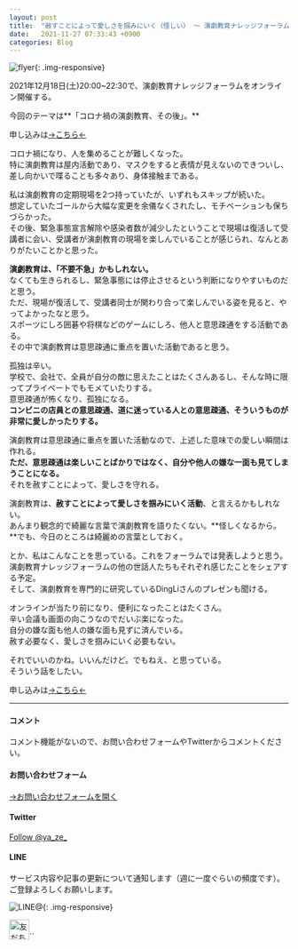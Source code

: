 ```yaml
---
layout: post
title:  "赦すことによって愛しさを掴みにいく（怪しい） ～ 演劇教育ナレッジフォーラム2ndシーズン ～"
date:   2021-11-27 07:33:43 +0900
categories: Blog
---
```








![flyer]({{site.baseurl}}/img/20211127_01.jpeg){: .img-responsive}





2021年12月18日(土)20:00~22:30で、演劇教育ナレッジフォーラムをオンライン開催する。

今回のテーマは**「コロナ禍の演劇教育、その後」。**

申し込みは[→こちら←](https://knowledge-forum2021-vol3.peatix.com/)



コロナ禍になり、人を集めることが難しくなった。  
特に演劇教育は屋内活動であり、マスクをすると表情が見えないのできついし、差し向かいで喋ることも多々あり、身体接触まである。

私は演劇教育の定期現場を2つ持っていたが、いずれもスキップが続いた。  
想定していたゴールから大幅な変更を余儀なくされたし、モチベーションも保ちづらかった。  
その後、緊急事態宣言解除や感染者数が減少したということで現場は復活して受講者に会い、受講者が演劇教育の現場を楽しんでいることが感じられ、なんとありがたいことかと思った。

**演劇教育は、「不要不急」かもしれない。**  
なくても生きられるし、緊急事態には停止させるという判断になりやすいものだと思う。  
ただ、現場が復活して、受講者同士が関わり合って楽しんでいる姿を見ると、やってよかったなと思う。  
スポーツにしろ囲碁や将棋などのゲームにしろ、他人と意思疎通をする活動である。  
その中で演劇教育は意思疎通に重点を置いた活動であると思う。

孤独は辛い。  
学校で、会社で、全員が自分の敵に思えたことはたくさんあるし、そんな時に限ってプライベートでもモメていたりする。  
意思疎通が怖くなり、孤独になる。  
**コンビニの店員との意思疎通、道に迷っている人との意思疎通、そういうものが非常に愛しかったりする。**  

演劇教育は意思疎通に重点を置いた活動なので、上述した意味での愛しい瞬間は作れる。  
**ただ、意思疎通は楽しいことばかりではなく、自分や他人の嫌な一面も見てしまうことになる。**  
それを赦すことによって、愛しさを守れる。  

演劇教育は、**赦すことによって愛しさを掴みにいく活動**、と言えるかもしれない。  
あんまり観念的で綺麗な言葉で演劇教育を語りたくない。**怪しくなるから。**でも、今日のところは綺麗めの言葉としておく。


とか、私はこんなことを思っている。これをフォーラムでは発表しようと思う。  
演劇教育ナレッジフォーラムの他の世話人たちもそれぞれ感じたことをシェアする予定。  
そして、演劇教育を専門的に研究しているDingLiさんのプレゼンも聞ける。

オンラインが当たり前になり、便利になったことはたくさん。  
辛い会議も画面の向こうなのでだいぶ楽になった。  
自分の嫌な面も他人の嫌な面も見ずに済んでいる。  
赦す必要なく、愛しさを掴みにいく必要もない。

それでいいのかね。いいんだけど。でもねえ、と思っている。  
そういう話をしたい。

申し込みは[→こちら←](https://knowledge-forum2021-vol3.peatix.com/)



---
#### コメント
コメント機能がないので、お問い合わせフォームやTwitterからコメントください。

#### お問い合わせフォーム
[→お問い合わせフォームを開く]({{site.baseurl}}/docs/contact/)

#### Twitter

<a href="https://twitter.com/ya_ze_?ref_src=twsrc%5Etfw" class="twitter-follow-button" data-show-count="false">Follow @ya_ze_</a><script async src="https://platform.twitter.com/widgets.js" charset="utf-8"></script>


#### LINE

サービス内容や記事の更新について通知します（週に一度ぐらいの頻度です）。
ご登録よろしくお願いします。

![LINE@]({{site.baseurl}}/img/lineat.png){: .img-responsive}

<a href="https://line.me/R/ti/p/%40tqt3140x"><img height="36" border="0" alt="友だち追加" src="https://scdn.line-apps.com/n/line_add_friends/btn/ja.png"></a>``
